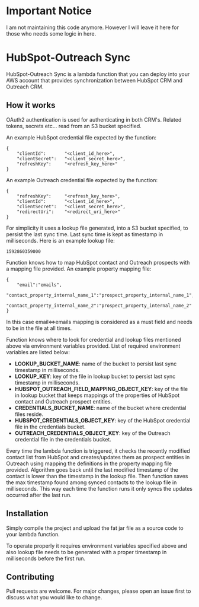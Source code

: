 # Important Notice
I am not maintaining this code anymore. However I will leave it here for those who needs some logic in here.

# HubSpot-Outreach Sync

HubSpot-Outreach Sync is a lambda function that you can deploy into your AWS account that provides synchronization between HubSpot CRM and Outreach CRM.

## How it works

OAuth2 authentication is used for authenticating in both CRM's. Related tokens, secrets etc... read from an S3 bucket specified.

An example HubSpot credential file expected by the function:
```
{
	"clientId":       "<client_id_here>",
	"clientSecret":   "<client_secret_here>",
	"refreshKey":     "<refresh_key_here>"
}
```
An example Outreach credential file expected by the function:
```
{
	"refreshKey":     "<refresh_key_here>",
	"clientId":       "<client_id_here>",
	"clientSecret":   "<client_secret_here>",
	"redirectUri":    "<redirect_uri_here>"
}
```
For simplicity it uses a lookup file generated, into a S3 bucket specified, to persist the last sync time. Last sync time is kept as timestamp in milliseconds. Here is an example lookup file:
```text
1592860359000
```
Function knows how to map HubSpot contact and Outreach prospects with a mapping file provided. An example property mapping file:
```
{
	"email":"emails",
	"contact_property_internal_name_1":"prospect_property_internal_name_1",
	"contact_property_internal_name_2":"prospect_property_internal_name_2"
}
```
In this case email<=>emails mapping is considered as a must field and needs to be in the file at all times.

Function knows where to look for credential and lookup files mentioned above via environment variables provided. List of required environment variables are listed below:
* **LOOKUP_BUCKET_NAME**: name of the bucket to persist last sync timestamp in milliseconds.
* **LOOKUP_KEY**: key of the file in lookup bucket to persist last sync timestamp in milliseconds.
* **HUBSPOT_OUTREACH_FIELD_MAPPING_OBJECT_KEY**: key of the file in lookup bucket that keeps mappings of the properties of HubSpot contact and Outreach prospect entities.
* **CREDENTIALS_BUCKET_NAME**: name of the bucket where credential files reside.
* **HUBSPOT_CREDENTIALS_OBJECT_KEY**: key of the HubSpot credential file in the credentials bucket.
* **OUTREACH_CREDENTIALS_OBJECT_KEY**: key of the Outreach credential file in the credentials bucket.

Every time the lambda function is triggered, it checks the recently modified contact list from HubSpot and creates/updates them as prospect entities in Outreach using mapping the definitions in the property mapping file provided. Algorithm goes back until the last modified timestamp of the contact is lower than the timestamp in the lookup file. Then function saves the max timestamp found among synced contacts to the lookup file in milliseconds. This way each time the function runs it only syncs the updates occurred after the last run.

## Installation

Simply compile the project and upload the fat jar file as a source code to your lambda function.

To operate properly it requires environment variables specified above and also lookup file needs to be generated with a proper timestamp in milliseconds before the first run.



## Contributing
Pull requests are welcome. For major changes, please open an issue first to discuss what you would like to change.
